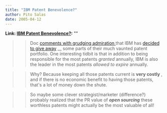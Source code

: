 ```yaml
---
title: "IBM Patent Benevolence?"
author: Pito Salas
date: 2005-04-12
---
```


**Link: [IBM Patent Benevolence?](None):** ""


>>

>> Doc [comments with grudging admiration
](<http://doc.weblogs.com/2005/04/11#someOfTheNewsThatsFitToShare>)that IBM
has [decided to give
away](<http://www.nytimes.com/2005/04/11/technology/11ibm.html?ex=1270872000&en=dbc95a2028b33bbe&ei=5090&partner=rssuserland>)
__ some parts of their much vaunted patent portfolio. One interesting tidbit
is that in addition to being responsible for the most patents _granted_
annually, IBM is also the leader in the most patents _allowed to expire_
annually.

>>

>> Why? Because keeping all those patents current is **very costly** , and if
there is no economic benefit to having those patents, that's a lot of money
down the shute.

>>

>> So maybe some clever strategist/marketer (difference?) probably realized
that the PR value of _**open sourcing**_ these worthless patents might
actually be the most valuable of all!


